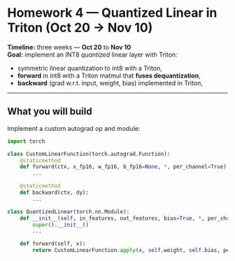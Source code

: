 # Homework 4 — Quantized Linear in Triton (Oct 20 → Nov 10)

**Timeline:** three weeks — **Oct 20** to **Nov 10**  
**Goal:** implement an INT8 *quantized* linear layer with Triton:
- symmetric linear quantization to int8 with a Triton,
- **forward** in int8 with a Triton matmul that **fuses dequantization**,
- **backward** (grad w.r.t. input, weight, bias) implemented in Triton,

---

## What you will build

Implement a custom autograd op and module:

```python
import torch

class CustomLinearFunction(torch.autograd.Function):
    @staticmethod
    def forward(ctx, x_fp16, w_fp16, b_fp16=None, *, per_channel=True):
        ...

    @staticmethod
    def backward(ctx, dy):
        ...

class QuantizedLinear(torch.nn.Module):
    def __init__(self, in_features, out_features, bias=True, *, per_channel=True):
        super().__init__()
        ...

    def forward(self, x):
        return CustomLinearFunction.apply(x, self.weight, self.bias, per_channel=self.per_channel)
        
```
